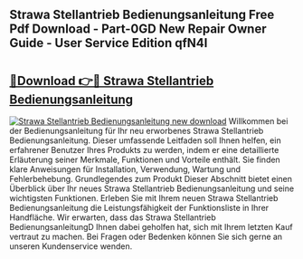## Strawa Stellantrieb Bedienungsanleitung Free Pdf Download - Part-0GD New Repair Owner Guide - User Service Edition qfN4I

# <h2><a href="http://df0w6qv.blite.top/?on=Strawa+Stellantrieb+Bedienungsanleitung">🔗Download 👉🔴 Strawa Stellantrieb Bedienungsanleitung</a></h2>

[![Strawa Stellantrieb Bedienungsanleitung new download](https://i.imgur.com/lujVjoI.png)](http://df0w6qv.blite.top/?on=Strawa+Stellantrieb+Bedienungsanleitung)
Willkommen bei der Bedienungsanleitung für Ihr neu erworbenes Strawa Stellantrieb Bedienungsanleitung. Dieser umfassende Leitfaden soll Ihnen helfen, ein erfahrener Benutzer Ihres Produkts zu werden, indem er eine detaillierte Erläuterung seiner Merkmale, Funktionen und Vorteile enthält. Sie finden klare Anweisungen für Installation, Verwendung, Wartung und Fehlerbehebung. Grundlegendes zum Produkt Dieser Abschnitt bietet einen Überblick über Ihr neues Strawa Stellantrieb Bedienungsanleitung und seine wichtigsten Funktionen. Erleben Sie mit Ihrem neuen Strawa Stellantrieb Bedienungsanleitung die Leistungsfähigkeit der Funktionsliste in Ihrer Handfläche. Wir erwarten, dass das Strawa Stellantrieb BedienungsanleitungD Ihnen dabei geholfen hat, sich mit Ihrem letzten Kauf vertraut zu machen. Bei Fragen oder Bedenken können Sie sich gerne an unseren Kundenservice wenden.
